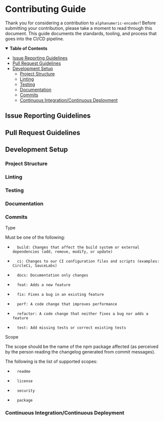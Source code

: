 # Contributing Guide

 

Thank you for considering a contribution to `alphanumeric-encoder`! Before submitting your contribution, please take a moment to read through this document. This guide documents the standards, tooling, and process that goes into the CI/CD pipeline.

 


<details open="open">
    <summary><b>Table of Contents</b></summary>

<!-- toc -->

- [Issue Reporting Guidelines](#issue-reporting-guidelines)
- [Pull Request Guidelines](#pull-request-guidelines)
- [Development Setup](#development-setup)
  * [Project Structure](#project-structure)
  * [Linting](#linting)
  * [Testing](#testing)
  * [Documentation](#documentation)
  * [Commits](#commits)
  * [Continuous Integration/Continuous Deployment](#continuous-integrationcontinuous-deployment)

<!-- tocstop -->

</details>
 

## Issue Reporting Guidelines

 

## Pull Request Guidelines

 

## Development Setup

 

### Project Structure

 

### Linting

 

### Testing

 

### Documentation

 

### Commits

 


Type

Must be one of the following:

*       build: Changes that affect the build system or external dependencies (add, remove, modify, or update)
*       ci: Changes to our CI configuration files and scripts (examples: CircleCi, SauceLabs)
*       docs: Documentation only changes
*       feat: Adds a new feature
*       fix: Fixes a bug in an existing feature
*       perf: A code change that improves performance
*       refactor: A code change that neither fixes a bug nor adds a feature
*       test: Add missing tests or correct existing tests


Scope


The scope should be the name of the npm package affected (as perceived by the person reading the changelog generated from commit messages).

The following is the list of supported scopes:

*       readme
*       license
*       security
*       package



### Continuous Integration/Continuous Deployment